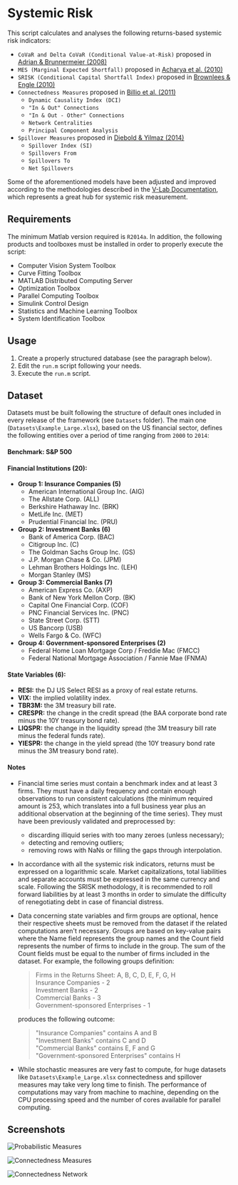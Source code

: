 # Systemic Risk

This script calculates and analyses the following returns-based systemic risk indicators:

* `CoVaR and Delta CoVaR (Conditional Value-at-Risk)` proposed in [Adrian & Brunnermeier (2008)](https://doi.org/10.2139/ssrn.1269446)
* `MES (Marginal Expected Shortfall)` proposed in [Acharya et al. (2010)](https://doi.org/10.2139/ssrn.1573171)
* `SRISK (Conditional Capital Shortfall Index)` proposed in [Brownlees & Engle (2010)](https://doi.org/10.2139/ssrn.1611229)
* `Connectedness Measures` proposed in [Billio et al. (2011)](https://doi.org/10.2139/ssrn.1963216)
  * `Dynamic Causality Index (DCI)`
  * `"In & Out" Connections`
  * `"In & Out - Other" Connections`
  * `Network Centralities`
  * `Principal Component Analysis`
* `Spillover Measures` proposed in [Diebold & Yilmaz (2014)](https://doi.org/10.1016/j.jeconom.2014.04.012)
  * `Spillover Index (SI)`
  * `Spillovers From`
  * `Spillovers To`
  * `Net Spillovers`

Some of the aforementioned models have been adjusted and improved according to the methodologies described in the [V-Lab Documentation](https://vlab.stern.nyu.edu/docs), which represents a great hub for systemic risk measurement.

## Requirements

The minimum Matlab version required is `R2014a`. In addition, the following products and toolboxes must be installed in order to properly execute the script:

* Computer Vision System Toolbox
* Curve Fitting Toolbox
* MATLAB Distributed Computing Server
* Optimization Toolbox
* Parallel Computing Toolbox
* Simulink Control Design
* Statistics and Machine Learning Toolbox
* System Identification Toolbox

## Usage

1. Create a properly structured database (see the paragraph below).
1. Edit the `run.m` script following your needs.
1. Execute the `run.m` script.

## Dataset

Datasets must be built following the structure of default ones included in every release of the framework (see `Datasets` folder). The main one (`Datasets\Example_Large.xlsx`), based on the US financial sector, defines the following entities over a period of time ranging from `2000` to `2014`:

#### Benchmark: S&P 500

#### Financial Institutions (20):
* **Group 1: Insurance Companies (5)**
  * American International Group Inc. (AIG)
  * The Allstate Corp. (ALL)
  * Berkshire Hathaway Inc. (BRK)
  * MetLife Inc. (MET)
  * Prudential Financial Inc. (PRU)
* **Group 2: Investment Banks (6)**
  * Bank of America Corp. (BAC)
  * Citigroup Inc. (C)
  * The Goldman Sachs Group Inc. (GS)
  * J.P. Morgan Chase & Co. (JPM)
  * Lehman Brothers Holdings Inc. (LEH)
  * Morgan Stanley (MS) 
* **Group 3: Commercial Banks (7)**
  * American Express Co. (AXP)
  * Bank of New York Mellon Corp. (BK)
  * Capital One Financial Corp. (COF)
  * PNC Financial Services Inc. (PNC)
  * State Street Corp. (STT)
  * US Bancorp (USB)
  * Wells Fargo & Co. (WFC)
* **Group 4: Government-sponsored Enterprises (2)**
  * Federal Home Loan Mortgage Corp / Freddie Mac (FMCC)
  * Federal National Mortgage Association / Fannie Mae (FNMA)

#### State Variables (6):
* **RESI:** the DJ US Select RESI as a proxy of real estate returns.
* **VIX:** the implied volatility index.
* **TBR3M:** the 3M treasury bill rate.
* **CRESPR:** the change in the credit spread (the BAA corporate bond rate minus the 10Y treasury bond rate).
* **LIQSPR:** the change in the liquidity spread (the 3M treasury bill rate minus the federal funds rate).
* **YIESPR:** the change in the yield spread (the 10Y treasury bond rate minus the 3M treasury bond rate).

#### Notes

* Financial time series must contain a benchmark index and at least 3 firms. They must have a daily frequency and contain enough observations to run consistent calculations (the minimum required amount is 253, which translates into a full business year plus an additional observation at the beginning of the time series). They must have been previously validated and preprocessed by:
  * discarding illiquid series with too many zeroes (unless necessary);
  * detecting and removing outliers;
  * removing rows with NaNs or filling the gaps through interpolation.
* In accordance with all the systemic risk indicators, returns must be expressed on a logarithmic scale. Market capitalizations, total liabilities and separate accounts must be expressed in the same currency and scale. Following the SRISK methodology, it is recommended to roll forward liabilities by at least 3 months in order to simulate the difficulty of renegotiating debt in case of financial distress.
* Data concerning state variables and firm groups are optional, hence their respective sheets must be removed from the dataset if the related computations aren't necessary. Groups are based on key-value pairs where the Name field represents the group names and the Count field represents the number of firms to include in the group. The sum of the Count fields must be equal to the number of firms included in the dataset. For example, the following groups definition:

  > Firms in the Returns Sheet: A, B, C, D, E, F, G, H  
  > Insurance Companies - 2  
  > Investment Banks - 2  
  > Commercial Banks - 3  
  > Government-sponsored Enterprises - 1

  produces the following outcome:

  > "Insurance Companies" contains A and B  
  > "Investment Banks" contains C and D  
  > "Commercial Banks" contains E, F and G  
  > "Government-sponsored Enterprises" contains H
  
* While stochastic measures are very fast to compute, for huge datasets like `Datasets\Example_Large.xlsx` connectedness and spillover measures may take very long time to finish. The performance of computations may vary from machine to machine, depending on the CPU processing speed and the number of cores available for parallel computing.

## Screenshots

![Probabilistic Measures](https://i.imgur.com/VxmTnEs.png)

![Connectedness Measures](https://i.imgur.com/yFBndPc.png)

![Connectedness Network](https://i.imgur.com/rTnsYxa.png)
